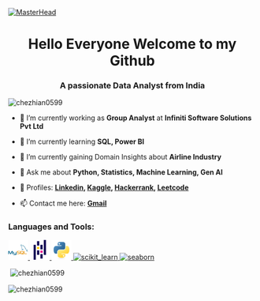 [![MasterHead](https://nielseniq.com/wp-content/uploads/sites/4/2021/02/data-science-icon-animation-banner-clockwise-3.gif?w=1024)](https://rishavchanda.io)
<h1 align="center">Hello Everyone Welcome to my Github</h1>
<h3 align="center">A passionate Data Analyst from India</h3>

<p align="left"> <img src="https://komarev.com/ghpvc/?username=chezhian0599&label=Profile%20views&color=0e75b6&style=flat" alt="chezhian0599" /> </p>

- 🔭 I’m currently working as **Group Analyst** at **Infiniti Software Solutions Pvt Ltd**

- 🌱 I’m currently learning **SQL, Power BI**

- 🤝 I’m currently gaining Domain Insights about **Airline Industry**

- 💬 Ask me about **Python, Statistics, Machine Learning, Gen AI**

- :pushpin:  Profiles:  **[Linkedin](https://www.linkedin.com/in/elanchezhian-k-r-3661751a7/), [Kaggle](https://www.kaggle.com/elanchezhiankr), [Hackerrank](https://www.hackerrank.com/elanchezhian99t), [Leetcode](https://leetcode.com/ElanRock/)**
- 📫 Contact me here: **[Gmail](mailto:elanchezhian51099@gmail.com?subject=[GitHub]%20Source%20Elanchezhian%20K_R)**


<p align="left">
</p>

<h3 align="left">Languages and Tools:</h3>
<p align="left"> <a href="https://www.mysql.com/" target="_blank" rel="noreferrer"> <img src="https://raw.githubusercontent.com/devicons/devicon/master/icons/mysql/mysql-original-wordmark.svg" alt="mysql" width="40" height="40"/> </a> <a href="https://pandas.pydata.org/" target="_blank" rel="noreferrer"> <img src="https://raw.githubusercontent.com/devicons/devicon/2ae2a900d2f041da66e950e4d48052658d850630/icons/pandas/pandas-original.svg" alt="pandas" width="40" height="40"/> </a> <a href="https://www.python.org" target="_blank" rel="noreferrer"> <img src="https://raw.githubusercontent.com/devicons/devicon/master/icons/python/python-original.svg" alt="python" width="40" height="40"/> </a> <a href="https://scikit-learn.org/" target="_blank" rel="noreferrer"> <img src="https://upload.wikimedia.org/wikipedia/commons/0/05/Scikit_learn_logo_small.svg" alt="scikit_learn" width="40" height="40"/> </a> <a href="https://seaborn.pydata.org/" target="_blank" rel="noreferrer"> <img src="https://seaborn.pydata.org/_images/logo-mark-lightbg.svg" alt="seaborn" width="40" height="40"/> </a> </p>

<p>&nbsp;<img align="center" src="https://github-readme-stats.vercel.app/api?username=chezhian0599&show_icons=true&locale=en" alt="chezhian0599" /></p>

<p><img align="center" src="https://github-readme-streak-stats.herokuapp.com/?user=chezhian0599&" alt="chezhian0599" /></p>
